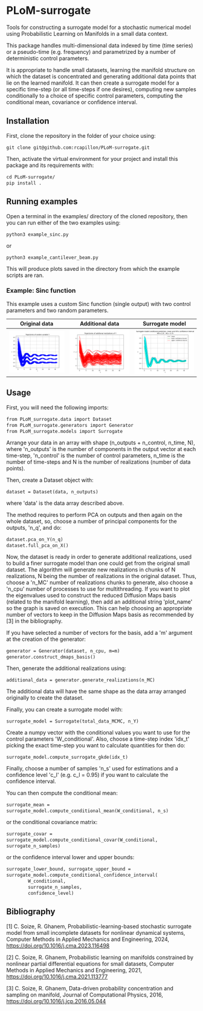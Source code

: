 # PLoM-surrogate
Tools for constructing a surrogate model for a stochastic numerical model using Probabilistic Learning on Manifolds
in a small data context.

This package handles multi-dimensional data indexed by time (time series) or a pseudo-time (e.g. frequency) and 
parametrized by a number of deterministic control parameters.

It is appropriate to handle small datasets, learning the manifold structure on which the dataset is
concentrated and generating additional data points that lie on the learned manifold. It can then create a surrogate
model for a specific time-step (or all time-steps if one desires), computing new samples conditionally to a choice
of specific control parameters, computing the conditional mean, covariance or confidence interval.

## Installation
First, clone the repository in the folder of your choice using:
```
git clone git@github.com:rcapillon/PLoM-surrogate.git
```
Then, activate the virtual environment for your project and install this package and its requirements with:
```
cd PLoM-surrogate/
pip install .
```

## Running examples
Open a terminal in the examples/ directory of the cloned repository, then you can run either of the two examples using:
```
python3 example_sinc.py
```
or
```
python3 example_cantilever_beam.py
```
This will produce plots saved in the directory from which the example scripts are ran.

### Example: Sinc function
This example uses a custom Sinc function (single output) with two control parameters and two random parameters.

|                                                   Original data                                                   |                                                Additional data                                                |                                                     Surrogate model                                                      |
|:-----------------------------------------------------------------------------------------------------------------:|:-------------------------------------------------------------------------------------------------------------:|:------------------------------------------------------------------------------------------------------------------------:|
| <img src="https://github.com/rcapillon/PLoM-surrogate/blob/main/readme_files/sinc_original_data.png" width="400"> | <img src="https://github.com/rcapillon/PLoM-surrogate/blob/main/readme_files/sinc_mcmc_data.png" width="400"> | <img src="https://github.com/rcapillon/PLoM-surrogate/blob/main/readme_files/sinc_surrogate_timeseries.png" width="400"> |

## Usage
First, you will need the following imports:
```
from PLoM_surrogate.data import Dataset
from PLoM_surrogate.generators import Generator
from PLoM_surrogate.models import Surrogate
```
Arrange your data in an array with shape (n_outputs + n_control, n_time, N), where 'n_outputs' is the number of 
components in the output vector at each time-step, 'n_control' is the number of control parameters, n_time is the number
of time-steps and N is the number of realizations (number of data points).

Then, create a Dataset object with:
```
dataset = Dataset(data, n_outputs)
```
where 'data' is the data array described above.

The method requires to perform PCA on outputs and then again on the whole dataset, so, choose a number of principal 
components for the outputs, 'n_q', and do:
```
dataset.pca_on_Y(n_q)
dataset.full_pca_on_X()
```

Now, the dataset is ready in order to generate additional realizations, used to build a finer surrogate model than one
could get from the original small dataset. The algorithm will generate new realizations in chunks of N realizations, N
being the number of realizations in the original dataset. Thus, choose a 'n_MC' number of realizations chunks to 
generate, also choose a 'n_cpu' number of processes to use for multithreading. If you want to plot the eigenvalues used
to construct the reduced Diffusion Maps basis (related to the manifold learning), then add an additional string 
'plot_name' so the graph is saved on execution. This can help choosing an appropriate number of vectors to keep in the
Diffusion Maps basis as recommended by [3] in the bibliography. 

If you have selected a number of vectors for the basis, add a 'm' argument at the creation of the generator:
```
generator = Generator(dataset, n_cpu, m=m)
generator.construct_dmaps_basis()
```
Then, generate the additional realizations using:
```
additional_data = generator.generate_realizations(n_MC)
```
The additional data will have the same shape as the data array arranged originally to create the dataset.

Finally, you can create a surrogate model with:
```
surrogate_model = Surrogate(total_data_MCMC, n_Y)
```
Create a numpy vector with the conditional values you want to use for the control parameters 'W_conditional'.
Also, choose a time-step index 'idx_t' picking the exact time-step you want to calculate quantities for then do:
```
surrogate_model.compute_surrogate_gkde(idx_t)
```
Finally, choose a number of samples 'n_s' used for estimations and a confidence level 'c_l' (e.g. c_l = 0.95) if you 
want to calculate the confidence interval.

You can then compute the conditional mean:
```
surrogate_mean = surrogate_model.compute_conditional_mean(W_conditional, n_s)
```
or the conditional covariance matrix:
```
surrogate_covar = surrogate_model.compute_conditional_covar(W_conditional, surrogate_n_samples)
```
or the confidence interval lower and upper bounds:
```
surrogate_lower_bound, surrogate_upper_bound = surrogate_model.compute_conditional_confidence_interval(
        W_conditional,
        surrogate_n_samples,
        confidence_level)
```

## Bibliography
[1] C. Soize, R. Ghanem, 
Probabilistic-learning-based stochastic surrogate model from small incomplete datasets for nonlinear dynamical systems, 
Computer Methods in Applied Mechanics and Engineering, 2024, https://doi.org/10.1016/j.cma.2023.116498

[2] C. Soize, R. Ghanem, Probabilistic learning on manifolds constrained by nonlinear partial differential equations 
for small datasets, Computer Methods in Applied Mechanics and Engineering, 2021, 
https://doi.org/10.1016/j.cma.2021.113777

[3] C. Soize, R. Ghanem,
Data-driven probability concentration and sampling on manifold, Journal of Computational Physics, 2016,
https://doi.org/10.1016/j.jcp.2016.05.044